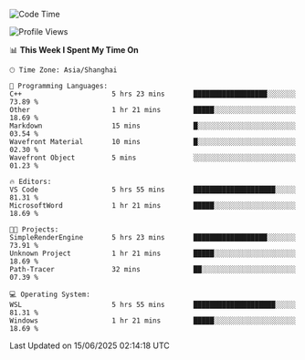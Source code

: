 <!--START_SECTION:waka-->
![Code Time](http://img.shields.io/badge/Code%20Time-2%2C988%20hrs%202%20mins-blue)

![Profile Views](http://img.shields.io/badge/Profile%20Views-0-blue)

📊 **This Week I Spent My Time On** 

```text
🕑︎ Time Zone: Asia/Shanghai

💬 Programming Languages: 
C++                      5 hrs 23 mins       ██████████████████░░░░░░░   73.89 % 
Other                    1 hr 21 mins        █████░░░░░░░░░░░░░░░░░░░░   18.69 % 
Markdown                 15 mins             █░░░░░░░░░░░░░░░░░░░░░░░░   03.54 % 
Wavefront Material       10 mins             █░░░░░░░░░░░░░░░░░░░░░░░░   02.30 % 
Wavefront Object         5 mins              ░░░░░░░░░░░░░░░░░░░░░░░░░   01.23 % 

🔥 Editors: 
VS Code                  5 hrs 55 mins       ████████████████████░░░░░   81.31 % 
MicrosoftWord            1 hr 21 mins        █████░░░░░░░░░░░░░░░░░░░░   18.69 % 

🐱‍💻 Projects: 
SimpleRenderEngine       5 hrs 23 mins       ██████████████████░░░░░░░   73.91 % 
Unknown Project          1 hr 21 mins        █████░░░░░░░░░░░░░░░░░░░░   18.69 % 
Path-Tracer              32 mins             ██░░░░░░░░░░░░░░░░░░░░░░░   07.39 % 

💻 Operating System: 
WSL                      5 hrs 55 mins       ████████████████████░░░░░   81.31 % 
Windows                  1 hr 21 mins        █████░░░░░░░░░░░░░░░░░░░░   18.69 % 
```


 Last Updated on 15/06/2025 02:14:18 UTC
<!--END_SECTION:waka-->